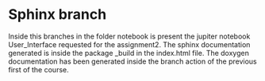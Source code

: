 # Sphinx branch
Inside this branches in the folder notebook is present the jupiter notebook User_Interface requested for the assignment2.
The sphinx documentation generated is inside the package _build in the index.html file.
The doxygen documentation has been generated inside the branch action of the previous first of the course.
